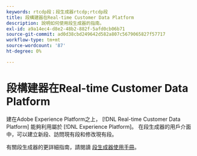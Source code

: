 ```yaml
---
keywords: rtcdp段；段生成器rtcdp;rtcdp段
title: 段構建器在Real-time Customer Data Platform
description: 說明如何使用段生成器的指南。
exl-id: a9a14ec4-d8e2-48b2-882f-5afd0cb06b71
source-git-commit: ad0d38cbd249642d582a807c5679065827f57717
workflow-type: tm+mt
source-wordcount: '87'
ht-degree: 0%

---
```


# 段構建器在Real-time Customer Data Platform

建在Adobe Experience Platform之上， [!DNL Real-time Customer Data Platform] 能夠利用屬於 [!DNL Experience Platform]。 在段生成器的用戶介面中，可以建立新段、訪問現有段和修改現有段。

有關段生成器的更詳細指南，請閱讀 [段生成器使用手冊](../../segmentation/ui/segment-builder.md)。
